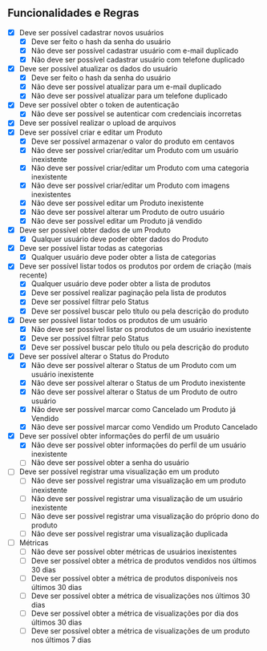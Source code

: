 ## Funcionalidades e Regras

- [X]  Deve ser possível cadastrar novos usuários
    - [X]  Deve ser feito o hash da senha do usuário
    - [X]  Não deve ser possível cadastrar usuário com e-mail duplicado
    - [X]  Não deve ser possível cadastrar usuário com telefone duplicado
- [X]  Deve ser possível atualizar os dados do usuário
    - [X]  Deve ser feito o hash da senha do usuário
    - [X]  Não deve ser possível atualizar para um e-mail duplicado
    - [X]  Não deve ser possível atualizar para um telefone duplicado
- [X]  Deve ser possível obter o token de autenticação
    - [X]  Não deve ser possível se autenticar com credenciais incorretas
- [X]  Deve ser possível realizar o upload de arquivos
- [X]  Deve ser possível criar e editar um Produto
    - [X]  Deve ser possível armazenar o valor do produto em centavos
    - [X]  Não deve ser possível criar/editar um Produto com um usuário inexistente
    - [X]  Não deve ser possível criar/editar um Produto com uma categoria inexistente
    - [X]  Não deve ser possível criar/editar um Produto com imagens inexistentes
    - [X]  Não deve ser possível editar um Produto inexistente
    - [X]  Não deve ser possível alterar um Produto de outro usuário
    - [X]  Não deve ser possível editar um Produto já vendido
- [X]  Deve ser possível obter dados de um Produto
    - [X]  Qualquer usuário deve poder obter dados do Produto
- [X]  Deve ser possível listar todas as categorias
    - [X]  Qualquer usuário deve poder obter a lista de categorias
- [X]  Deve ser possível listar todos os produtos por ordem de criação (mais recente)
    - [X]  Qualquer usuário deve poder obter a lista de produtos
    - [X]  Deve ser possível realizar paginação pela lista de produtos
    - [X]  Deve ser possível filtrar pelo Status
    - [X]  Deve ser possível buscar pelo título ou pela descrição do produto
- [X]  Deve ser possível listar todos os produtos de um usuário
    - [X]  Não deve ser possível listar os produtos de um usuário inexistente
    - [X]  Deve ser possível filtrar pelo Status
    - [X]  Deve ser possível buscar pelo título ou pela descrição do produto
- [X]  Deve ser possível alterar o Status do Produto
    - [X]  Não deve ser possível alterar o Status de um Produto com um usuário inexistente
    - [X]  Não deve ser possível alterar o Status de um Produto inexistente
    - [X]  Não deve ser possível alterar o Status de um Produto de outro usuário
    - [X]  Não deve ser possível marcar como Cancelado um Produto já Vendido
    - [X]  Não deve ser possível marcar como Vendido um Produto Cancelado
- [X]  Deve ser possível obter informações do perfil de um usuário
    - [X]  Não deve ser possível obter informações do perfil de um usuário inexistente
    - [ ]  Não deve ser possível obter a senha do usuário
- [ ]  Deve ser possível registrar uma visualização em um produto
    - [ ]  Não deve ser possível registrar uma visualização em um produto inexistente
    - [ ]  Não deve ser possível registrar uma visualização de um usuário inexistente
    - [ ]  Não deve ser possível registrar uma visualização do próprio dono do produto
    - [ ]  Não deve ser possível registrar uma visualização duplicada
- [ ]  Métricas
    - [ ]  Não deve ser possível obter métricas de usuários inexistentes
    - [ ]  Deve ser possível obter a métrica de produtos vendidos nos últimos 30 dias
    - [ ]  Deve ser possível obter a métrica de produtos disponíveis nos últimos 30 dias
    - [ ]  Deve ser possível obter a métrica de visualizações nos últimos 30 dias
    - [ ]  Deve ser possível obter a métrica de visualizações por dia dos últimos 30 dias
    - [ ]  Deve ser possível obter a métrica de visualizações de um produto nos últimos 7 dias
